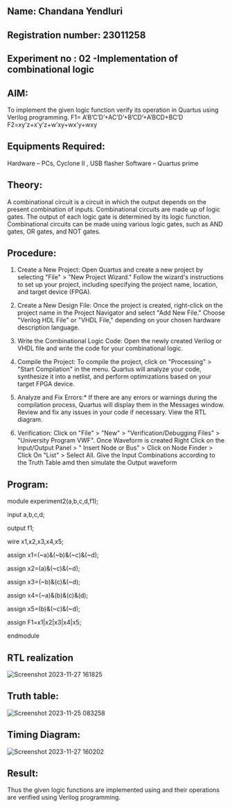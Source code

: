 ## Name: Chandana Yendluri
## Registration number: 23011258


## Experiment no : 02 -Implementation of combinational logic

## AIM:
To implement the given logic function verify its operation in Quartus using Verilog programming.
F1= A’B’C’D’+AC’D’+B’CD’+A’BCD+BC’D
F2=xy’z+x’y’z+w’xy+wx’y+wxy

## Equipments Required:
Hardware – PCs, Cyclone II , USB flasher
Software – Quartus prime

## Theory:
 A combinational circuit is a circuit in which the output depends on the present combination of
inputs. Combinational circuits are made up of logic gates. The output of each logic gate is
determined by its logic function. Combinational circuits can be made using various logic gates,
such as AND gates, OR gates, and NOT gates.
## Procedure:

1. Create a New Project:
Open Quartus and create a new project by selecting "File" > "New Project Wizard."
Follow the wizard's instructions to set up your project, including specifying the project
name, location, and target device (FPGA).

2. Create a New Design File:
Once the project is created, right-click on the project name in the Project Navigator and
select "Add New File."
Choose "Verilog HDL File" or "VHDL File," depending on your chosen hardware description
language.

3. Write the Combinational Logic Code:
Open the newly created Verilog or VHDL file and write the code for your combinational
logic.

4. Compile the Project:
To compile the project, click on "Processing" > "Start Compilation" in the menu.
Quartus will analyze your code, synthesize it into a netlist, and perform optimizations
based on your target FPGA device.

5. Analyze and Fix Errors:*
If there are any errors or warnings during the compilation process, Quartus will display
them in the Messages window.
Review and fix any issues in your code if necessary.
View the RTL diagram.

6. Verification:
Click on "File" > "New" > "Verification/Debugging Files" > "University Program VWF".
Once Waveform is created Right Click on the Input/Output Panel > " Insert Node or Bus" >
Click on Node Finder > Click On "List" > Select All.
Give the Input Combinations according to the Truth Table amd then simulate the Output
waveform

## Program:

module experiment2(a,b,c,d,f1);

input  a,b,c,d;

output f1;

wire 	 x1,x2,x3,x4,x5;

assign x1=(~a)&(~b)&(~c)&(~d);

assign x2=(a)&(~c)&(~d);

assign x3=(~b)&(c)&(~d);

assign x4=(~a)&(b)&(c)&(d);

assign x5=(b)&(~c)&(~d);

assign F1=x1|x2|x3|x4|x5;

endmodule

## RTL realization

![Screenshot 2023-11-27 161825](https://github.com/23011258/Experiment--02-Implementation-of-combinational-logic-/assets/139842204/d5c6af6d-4910-4af9-9954-bfa9e908192a)

## Truth table:

![Screenshot 2023-11-25 083258](https://github.com/23011258/Experiment--02-Implementation-of-combinational-logic-/assets/139842204/6f05bbff-b157-4e51-ba75-d7e9c1df4b5a)

## Timing Diagram:

![Screenshot 2023-11-27 160202](https://github.com/23011258/Experiment--02-Implementation-of-combinational-logic-/assets/139842204/b538683f-9dfd-4e35-bc49-6c5e78b8da02)

## Result:
Thus the given logic functions are implemented using  and their operations are verified using Verilog programming.
